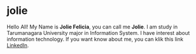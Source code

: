 # jolie
Hello All!
My Name is **Jolie Felicia**, you can call me **Jolie**.
I am study in Tarumanagara University major in Information System.
I have interest about information technology.
If you want know about me, you can klik this link [LinkedIn](https://www.linkedin.com/in/jolie-felicia-186900218/).
